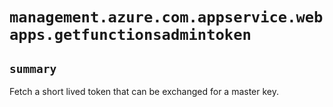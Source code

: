 # `management.azure.com.appservice.webapps.getfunctionsadmintoken`

## `summary`
Fetch a short lived token that can be exchanged for a master key.


